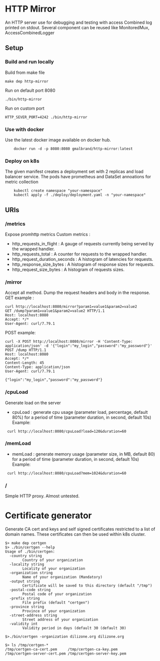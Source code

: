 # HTTP Mirror

An HTTP server use for debugging and testing with access Combined log printed on stdout.
Several component can be reused like MonitoredMux, AccessCombinedLogger 

## Setup

### Build and run locally
Build from make file
```
make dep http-mirror
```

Run on default port 8080 
```
./bin/http-mirror
```
Run on custom port 
```
HTTP_SEVER_PORT=4242 ./bin/http-mirror
```

### Use with docker
Use the latest docker image available on docker hub.
```
    docker run -d -p 8080:8080 gmalbrand/http-mirror:latest 
```

### Deploy on k8s
The given manifest creates a deployment set with 2 replicas and load balancer service.
The pods have prometheus and DataSet annoations for metric collection

```
    kubectl create namespace "your-namespace"
    kubectl apply -f ./deploy/deployment.yaml -n "your-namespace"
```

## URIs

### /metrics
Expose promhttp metrics
Custom metrics :
- http_requests_in_flight : A gauge of requests currently being served by the wrapped handler. 
- http_requests_total : A counter for requests to the wrapped handler.
- http_request_duration_seconds : A histogram of latencies for requests.
- http_response_size_bytes : A histogram of response sizes for requests.
- http_request_size_bytes : A histogram of requests sizes.

### /mirror
Accept all method.
Dump the request headers and body in the response.
GET example :
```
curl http://localhost:8080/mirror?param1=value1&param2=value2
GET /dump?param1=value1&param2=value2 HTTP/1.1
Host: localhost:8080
Accept: */*
User-Agent: curl/7.79.1
```

POST example:
```
curl -X POST http://localhost:8080/mirror -H 'Content-Type: application/json' -d '{"login":"my_login","password":"my_password"}'
POST /dump HTTP/1.1
Host: localhost:8080
Accept: */*
Content-Length: 45
Content-Type: application/json
User-Agent: curl/7.79.1

{"login":"my_login","password":"my_password"}
```

### /cpuLoad
Generate load on the server
- cpuLoad : generate cpu usage (parameter load, percentage, default 80%) for a period of time (parameter duration, in second, default 10s)
Example: 
```
 curl http://localhost:8080/cpuLoad?load=120&duration=60
```
### /memLoad
- memLoad : generate memory usage (parameter size, in MB, default 80) for a period of time (parameter duration, in second, default 10s)
Example:
```
 curl http://localhost:8080/cpuLoad?mem=1024&duration=60
```

### /
Simple HTTP proxy. Almost untested.

# Certificate generator
Generate CA cert and keys and self signed certificates restricted to a list of domain names.
These certificates can then be used within k8s cluster.

```
$> make dep certgen
$> ./bin/certgen --help
Usage of ./bin/certgen:
  -country string
    	Country of your organization
  -locality string
    	Locality of your organization
  -organization string
    	Name of your organization (Mandatory)
  -output string
    	Certificate will be saved to this directory (default "/tmp")
  -postal-code string
    	Postal code of your organization
  -prefix string
    	File prefix (default "certgen")
  -province string
    	Province of your organization
  -street-address string
    	Street address of your organization
  -validity int
    	Validity period in days (default 30 (default 30)

$>./bin/certgen -organization dilizone.org dilizone.org

$> ls /tmp/certgen-*
/tmp/certgen-ca-cert.pem     /tmp/certgen-ca-key.pem      /tmp/certgen-server-cert.pem /tmp/certgen-server-key.pem
```
